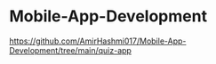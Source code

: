 # Mobile-App-Development
https://github.com/AmirHashmi017/Mobile-App-Development/tree/main/quiz-app
